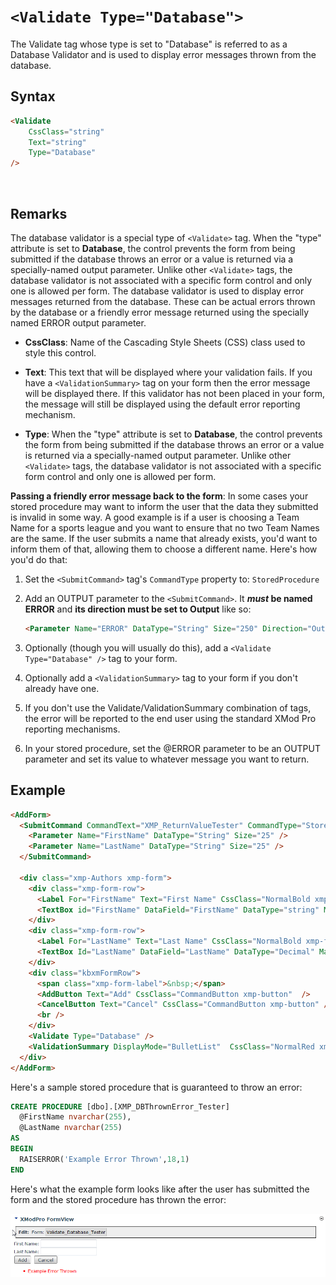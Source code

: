 # `<Validate Type="Database">`

The Validate tag whose type is set to "Database" is referred to as a Database Validator and is used to display error messages thrown from the database.

## Syntax
```html
<Validate 
    CssClass="string"
    Text="string"
    Type="Database" 
/> 
```
 

## Remarks

The database validator is a special type of `<Validate>` tag. When the "type" attribute is set to **Database**, the control prevents the form from being submitted if the database throws an error or a value is returned via a specially-named output parameter. Unlike other `<Validate>` tags, the database validator is not associated with a specific form control and only one is allowed per form. The database validator is used to display error messages returned from the database. These can be actual errors thrown by the database or a friendly error message returned using the specially named ERROR output parameter.

*   **CssClass**: Name of the Cascading Style Sheets (CSS) class used to style this control.  

*   **Text**: This text that will be displayed where your validation fails. If you have a `<ValidationSummary>` tag on your form then the error message will be displayed there. If this validator has not been placed in your form, the message will still be displayed using the default error reporting mechanism.  

*   **Type**: When the "type" attribute is set to **Database**, the control prevents the form from being submitted if the database throws an error or a value is returned via a specially-named output parameter. Unlike other `<Validate>` tags, the database validator is not associated with a specific form control and only one is allowed per form.

**Passing a friendly error message back to the form**: In some cases your stored procedure may want to inform the user that the data they submitted is invalid in some way. A good example is if a user is choosing a Team Name for a sports league and you want to ensure that no two Team Names are the same. If the user submits a name that already exists, you'd want to inform them of that, allowing them to choose a different name. Here's how you'd do that:

1.  Set the `<SubmitCommand>` tag's `CommandType` property to: `StoredProcedure`  

2.  Add an OUTPUT parameter to the `<SubmitCommand>`. It **_must_ be named ERROR** and **its direction must be set to Output** like so:  
    
    ```html
    <Parameter Name="ERROR" DataType="String" Size="250" Direction="Output" />
    ```

3.  Optionally (though you will usually do this), add a `<Validate Type="Database" />` tag to your form.  

4.  Optionally add a `<ValidationSummary>` tag to your form if you don't already have one.  

5.  If you don't use the Validate/ValidationSummary combination of tags, the error will be reported to the end user using the standard XMod Pro reporting mechanisms.  

6.  In your stored procedure, set the @ERROR parameter to be an OUTPUT parameter and set its value to whatever message you want to return.  


## Example
```html {22-23}
<AddForm>
  <SubmitCommand CommandText="XMP_ReturnValueTester" CommandType="StoredProcedure">
    <Parameter Name="FirstName" DataType="String" Size="25" />
    <Parameter Name="LastName" DataType="String" Size="25" />
  </SubmitCommand>
 
  <div class="xmp-Authors xmp-form">
    <div class="xmp-form-row">
      <Label For="FirstName" Text="First Name" CssClass="NormalBold xmp-form-label" />
      <TextBox id="FirstName" DataField="FirstName" DataType="string" MaxLength="25" Width="165" />
    </div>
    <div class="xmp-form-row">
      <Label For="LastName" Text="Last Name" CssClass="NormalBold xmp-form-label" />
      <TextBox Id="LastName" DataField="LastName" DataType="Decimal" MaxLength="25" Width="165" />
    </div>
    <div class="kbxmFormRow">
      <span class="xmp-form-label">&nbsp;</span>
      <AddButton Text="Add" CssClass="CommandButton xmp-button"  /> 
      <CancelButton Text="Cancel" CssClass="CommandButton xmp-button" />
      <br />
    </div>
    <Validate Type="Database" />
    <ValidationSummary DisplayMode="BulletList"  CssClass="NormalRed xmp-validation-summary" />
  </div>
</AddForm>
```

Here's a sample stored procedure that is guaranteed to throw an error:
```sql
CREATE PROCEDURE [dbo].[XMP_DBThrownError_Tester]
  @FirstName nvarchar(255),
  @LastName nvarchar(255)
AS
BEGIN
  RAISERROR('Example Error Thrown',18,1)
END
```

Here's what the example form looks like after the user has submitted the form and the stored procedure has thrown the error:

![](../img/Validate_Database_InAction.png)